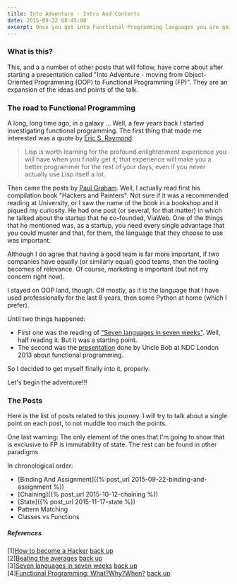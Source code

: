 ```yaml
---
title: Into Adventure - Intro And Contents
date: 2015-09-22 08:45:00
excerpt: Once you get into Functional Programming languages you are going to find a few new concepts and ideas that you have to take into account. This is the hub from which you can access to posts related to these new concepts.
---
```

 
### What is this?
This, and a a number of other posts that will follow, have come about after starting a presentation called "Into Adventure - moving from Object-Oriented Programming (OOP) to Functional Programming (FP)". They are an expansion of the ideas and points of the talk.

### The road to Functional Programming
A long, long time ago, in a galaxy ... Well, a few years back I started investigating functional programming. The first thing that made me interested was a quote by <a name="return1"><a href="#1">Eric S. Raymond</a></a>:

> Lisp is worth learning for the profound enlightenment experience you will have when you finally get it; that experience will make you a better programmer for the rest of your days, even if you never actually use Lisp itself a lot.

Then came the posts by <a name="return2"><a href="#2">Paul Graham</a></a>. Well, I actually read first his compilation book "Hackers and Painters". Not sure if it was a recommended reading at University, or I saw the name of the book in a bookshop and it piqued my curiosity. He had one post (or several, for that matter) in which he talked about the startup that he co-founded, ViaWeb. One of the things that he mentioned was, as a startup, you need every single advantage that you could muster and that, for them, the language that they choose to use was important.

Although I do agree that having a good team is far more important, if two companies have equally (or similarly equal) good teams, then the tooling becomes of relevance. Of course, marketing is important (but not my concern right now).

I stayed on OOP land, though. C# mostly, as it is the language that I have used professionally for the last 8 years, then some Python at home (which I prefer).

Until two things happened:

- First one was the reading of <a name="return3"><a href="#3">"Seven languages in seven weeks"</a></a>. Well, half reading it. But it was a starting point.
- The second was the <a name="return4"><a href="#4">presentation</a></a> done by Uncle Bob at NDC London 2013 about functional programming.

So I decided to get myself finally into it, properly.

Let's begin the adventure!!!

### The Posts

Here is the list of posts related to this journey. I will try to talk about a single point on each post, to not muddle too much the points.

One last warning: The only element of the ones that I'm going to show that is exclusive to FP is immutability of state. The rest can be found in other paradigms.

In chronological order:

- [Binding And Assignment]({% post_url 2015-09-22-binding-and-assignment %})
- [Chaining]({% post_url 2015-10-12-chaining %})
- [State]({% post_url 2015-11-17-state %})
- Pattern Matching
- Classes vs Functions




##### References

[1]<a name="1"><a href="http://www.meetopia.net/virus/pdf-ps_db/ERayomd_How_To_Become_A_Hacker.pdf">How to become a Hacker</a></a>  <a href="#return1">back up</a><br/>
[2]<a name="2"><a href="http://paulgraham.com/avg.html">Beating the averages</a></a>  <a href="#return2">back up</a><br/>
[3]<a name="3"><a href="https://pragprog.com/book/btlang/seven-languages-in-seven-weeks">Seven languages in seven weeks</a></a>  <a href="#return3">back up</a><br/>
[4]<a name="4"><a href="https://vimeo.com/84676527">Functional Programming: What?Why?When?</a></a>  <a href="#return4">back up</a><br/>
